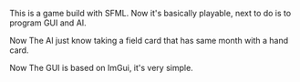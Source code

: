This is a game build with SFML. Now it's basically playable, next to do is to program GUI and AI.

Now The AI just know taking a field card that has same month with a hand card.

Now The GUI is based on ImGui, it's very simple.